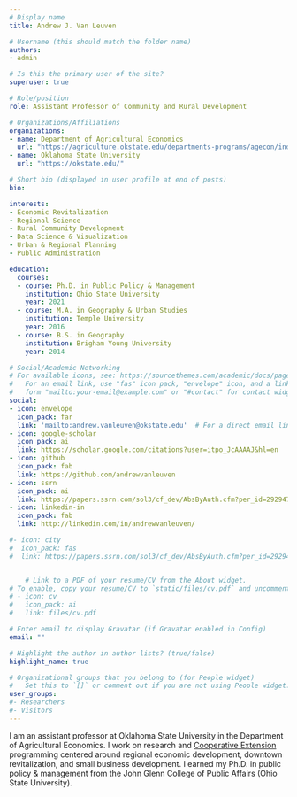 ```yaml
---
# Display name
title: Andrew J. Van Leuven

# Username (this should match the folder name)
authors:
- admin

# Is this the primary user of the site?
superuser: true

# Role/position
role: Assistant Professor of Community and Rural Development

# Organizations/Affiliations
organizations:
- name: Department of Agricultural Economics
  url: "https://agriculture.okstate.edu/departments-programs/agecon/index.html"
- name: Oklahoma State University
  url: "https://okstate.edu/"

# Short bio (displayed in user profile at end of posts)
bio:

interests:
- Economic Revitalization
- Regional Science
- Rural Community Development
- Data Science & Visualization
- Urban & Regional Planning
- Public Administration

education:
  courses:
  - course: Ph.D. in Public Policy & Management
    institution: Ohio State University
    year: 2021
  - course: M.A. in Geography & Urban Studies
    institution: Temple University
    year: 2016
  - course: B.S. in Geography
    institution: Brigham Young University
    year: 2014

# Social/Academic Networking
# For available icons, see: https://sourcethemes.com/academic/docs/page-builder/#icons
#   For an email link, use "fas" icon pack, "envelope" icon, and a link in the
#   form "mailto:your-email@example.com" or "#contact" for contact widget.
social:
- icon: envelope
  icon_pack: far
  link: 'mailto:andrew.vanleuven@okstate.edu'  # For a direct email link, use "mailto:test@example.org".
- icon: google-scholar
  icon_pack: ai
  link: https://scholar.google.com/citations?user=itpo_JcAAAAJ&hl=en
- icon: github
  icon_pack: fab
  link: https://github.com/andrewvanleuven
- icon: ssrn
  icon_pack: ai
  link: https://papers.ssrn.com/sol3/cf_dev/AbsByAuth.cfm?per_id=2929472
- icon: linkedin-in
  icon_pack: fab
  link: http://linkedin.com/in/andrewvanleuven/

#- icon: city
#  icon_pack: fas
#  link: https://papers.ssrn.com/sol3/cf_dev/AbsByAuth.cfm?per_id=2929472


    # Link to a PDF of your resume/CV from the About widget.
# To enable, copy your resume/CV to `static/files/cv.pdf` and uncomment the lines below.
# - icon: cv
#   icon_pack: ai
#   link: files/cv.pdf

# Enter email to display Gravatar (if Gravatar enabled in Config)
email: ""

# Highlight the author in author lists? (true/false)
highlight_name: true

# Organizational groups that you belong to (for People widget)
#   Set this to `[]` or comment out if you are not using People widget.
user_groups:
#- Researchers
#- Visitors
---
```


I am an assistant professor at Oklahoma State University in the Department of Agricultural Economics. I work on research and [Cooperative Extension](https://extension.okstate.edu/programs/community-and-economic-development/index.html) programming centered around regional economic development, downtown revitalization, and small business development. I earned my Ph.D. in public policy & management from the John Glenn College of Public Affairs (Ohio State University).
